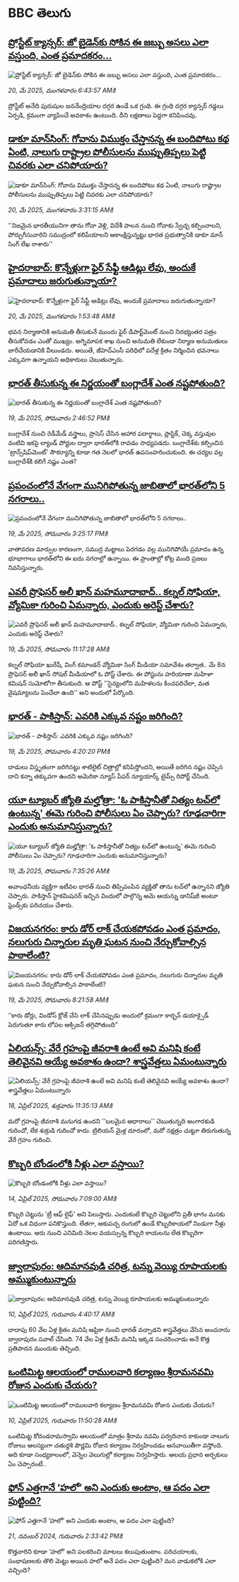 # BBC తెలుగు## [ప్రోస్టేట్‌ క్యాన్సర్: జో బైడెన్‌కు సోకిన ఈ జబ్బు అసలు ఎలా వస్తుంది, ఎంత ప్రమాదకరం...](https://www.bbc.com/telugu/articles/c8d1gdm0931o?at_campaign=githubrss)![ప్రోస్టేట్‌ క్యాన్సర్: జో బైడెన్‌కు సోకిన ఈ జబ్బు అసలు ఎలా వస్తుంది, ఎంత ప్రమాదకరం...](https://ichef.bbci.co.uk/ace/standard/240/cpsprodpb/e071/live/496bf160-351d-11f0-9bef-57995c6ac302.jpg)_20, మే 2025, మంగళవారం 6:43:57 AMకి_ప్రోస్టేట్ అనేది పురుషుల జననేంద్రియాల దగ్గర ఉండే ఒక గ్రంథి. ఈ గ్రంథి దగ్గర క్యాన్సర్ గడ్డలు ఏర్పడి, క్రమంగా వ్యాపించే అవకాశం ఉంటుంది. దీని లక్షణాలు పెద్దగా కనిపించవు.## [డాకూ మాన్‌సింగ్: గోవాను విముక్తం చేస్తానన్న ఈ బందిపోటు కథ ఏంటి, నాలుగు రాష్ట్రాల పోలీసులను ముప్పుతిప్పలు పెట్టి చివరకు ఎలా చనిపోయారు?](https://www.bbc.com/telugu/articles/c201dk3xjl0o?at_campaign=githubrss)![డాకూ మాన్‌సింగ్: గోవాను విముక్తం చేస్తానన్న ఈ బందిపోటు కథ ఏంటి, నాలుగు రాష్ట్రాల పోలీసులను ముప్పుతిప్పలు పెట్టి చివరకు ఎలా చనిపోయారు?](https://ichef.bbci.co.uk/ace/standard/240/cpsprodpb/0bae/live/560dcce0-3531-11f0-8947-7d6241f9fce9.jpg)_20, మే 2025, మంగళవారం 3:31:15 AMకి_''నిజమైన భారతీయునిగా తాను గోవా వెళ్లి, విదేశీ పాలన నుంచి గోవాకు స్వేచ్ఛ కల్పించాలని, పోర్చుగీసువారిని సముద్రంలో కలిపేయాలని ఆకాంక్షిస్తున్నట్టు భారత ప్రభుత్వానికి డాకూ మాన్ సింగ్ లేఖ రాశారు''## [హైదరాబాద్: కొన్నేళ్లుగా ఫైర్ సేఫ్టీ ఆడిట్లు లేవు, అందుకే ప్రమాదాలు జరుగుతున్నాయా?](https://www.bbc.com/telugu/articles/c057nvyg9m3o?at_campaign=githubrss)![హైదరాబాద్: కొన్నేళ్లుగా ఫైర్ సేఫ్టీ ఆడిట్లు లేవు, అందుకే ప్రమాదాలు జరుగుతున్నాయా?](https://ichef.bbci.co.uk/ace/standard/240/cpsprodpb/8459/live/c46e6150-351c-11f0-9bef-57995c6ac302.jpg)_20, మే 2025, మంగళవారం 1:53:48 AMకి_భవన నిర్మాణానికి అనుమతి తీసుకునే ముందు ఫైర్ డిపార్ట్‌మెంట్ నుంచి నిరభ్యంతర పత్రం తీసుకోవడం ఎంతో ముఖ్యం.  అగ్నిమాపక శాఖ నుంచి అనుమతి లేకుండా నిర్మాణ అనుమతులు జారీచేయడానికి వీలుండదు. అయితే, జీహెచ్ఎంసీ పరిధిలో పదేళ్ల క్రితం నిర్మించిన భవనాలు ఎక్కువగా ఉన్నాయని అధికారులు చెబుతున్నారు.## [భారత్ తీసుకున్న ఈ నిర్ణయంతో బంగ్లాదేశ్ ఎంత నష్టపోతుంది?](https://www.bbc.com/telugu/articles/cq697q2zpljo?at_campaign=githubrss)![భారత్ తీసుకున్న ఈ నిర్ణయంతో బంగ్లాదేశ్ ఎంత నష్టపోతుంది?](https://ichef.bbci.co.uk/ace/standard/240/cpsprodpb/6f04/live/5037ce60-34cd-11f0-96c3-cf669419a2b0.png)_19, మే 2025, సోమవారం 2:46:52 PMకి_బంగ్లాదేశ్ నుంచి రెడీమేడ్ వస్త్రాలు, ప్రాసెస్ చేసిన ఆహార పదార్థాలు, ప్లాస్టిక్, చెక్క వస్తువుల వంటివి ఇకపై ల్యాండ్ పోర్టుల ద్వారా భారత్‌లోకి రావడం సాధ్యపడదు. బంగ్లాదేశ్‌కు కల్పించిన 'ట్రాన్స్‌షిప్‌మెంట్' సౌకర్యాన్ని కూడా గత నెలలో భారత్ ఉపసంహరించుకుంది. ఈ చర్యల వల్ల బంగ్లాదేశ్‌కి కలిగే నష్టం ఎంత?## [ప్రపంచంలోనే వేగంగా మునిగిపోతున్న జాబితాలో భారత్‌‌లోని 5 నగరాలు..](https://www.bbc.com/telugu/articles/c0j7z6d05y1o?at_campaign=githubrss)![ప్రపంచంలోనే వేగంగా మునిగిపోతున్న జాబితాలో భారత్‌‌లోని 5 నగరాలు..](https://ichef.bbci.co.uk/ace/standard/240/cpsprodpb/2603/live/3e68df20-34c4-11f0-89a8-7f565660f11b.png)_19, మే 2025, సోమవారం 3:25:17 PMకి_వాతావరణ మార్పుల కారణంగా, సముద్ర మట్టాలు పెరగడం వల్ల మునిగిపోయే ప్రమాదం ఉన్న భూభాగాలు భారత్‌లోని ఈ ఐదు నగరాల్లో ఉన్నాయి. ఈ ప్రాంతాల్లో కోట్ల మంది ప్రజలు నివసిస్తున్నారు.## [ఎవరీ ప్రొఫెసర్ అలీ ఖాన్ మహమూదాబాద్.. కల్నల్ సోఫియా, వ్యోమికా గురించి ఏమన్నారు, ఎందుకు అరెస్ట్ చేశారు?](https://www.bbc.com/telugu/articles/c98p5e9xw47o?at_campaign=githubrss)![ఎవరీ ప్రొఫెసర్ అలీ ఖాన్ మహమూదాబాద్.. కల్నల్ సోఫియా, వ్యోమికా గురించి ఏమన్నారు, ఎందుకు అరెస్ట్ చేశారు?](https://ichef.bbci.co.uk/ace/standard/240/cpsprodpb/207c/live/b13816f0-3470-11f0-a52c-bfe6e86040d7.jpg)_19, మే 2025, సోమవారం 11:17:28 AMకి_కల్నల్ సోఫియా ఖురేషీ, వింగ్ కమాండర్ వ్యోమికా సింగ్ మీడియా సమావేశం తర్వాత.. మే 8న ప్రొఫెసర్ అలీ ఖాన్ సోషల్ మీడియాలో ఓ పోస్ట్ చేశారు. ఈ పోస్టును హరియాణా మహిళా కమిషన్ సుమోటోగా తీసుకుంది. ఆ పోస్ట్ ''సైన్యంలోని మహిళలను కించపరిచేలా, మత వైషమ్యాలను పెంచేలా ఉంది'' అని అందులో పేర్కొంది.## [భారత్ - పాకిస్తాన్: ఎవరికి ఎక్కువ నష్టం జరిగింది?](https://www.bbc.com/telugu/articles/ce3vqpp7n62o?at_campaign=githubrss)![భారత్ - పాకిస్తాన్: ఎవరికి ఎక్కువ నష్టం జరిగింది?](https://ichef.bbci.co.uk/ace/standard/240/cpsprodpb/996c/live/f951b660-34cc-11f0-96c3-cf669419a2b0.jpg)_19, మే 2025, సోమవారం 4:20:20 PMకి_దాడులు విస్తృతంగా జరిగినట్టు శాటిలైట్ చిత్రాల్లో కనిపిస్తోందని, అయితే జరిగిన నష్టం చెప్పిన దాని కన్నా తక్కువగా ఉందని అమెరికా న్యూస్ పేపర్ న్యూయార్క్ టైమ్స్ రిపోర్ట్ చేసింది.## [యూ ట్యూబర్ జ్యోతి మల్హోత్రా: 'ఓ పాకిస్తానీతో నిత్యం టచ్‌లో ఉంటున్న' ఈమె గురించి పోలీసులు ఏం చెప్పారు? గూఢచారిగా ఎందుకు అనుమానిస్తున్నారు?](https://www.bbc.com/telugu/articles/cj3jxr5xxrro?at_campaign=githubrss)![యూ ట్యూబర్ జ్యోతి మల్హోత్రా: 'ఓ పాకిస్తానీతో నిత్యం టచ్‌లో ఉంటున్న' ఈమె గురించి పోలీసులు ఏం చెప్పారు? గూఢచారిగా ఎందుకు అనుమానిస్తున్నారు?](https://ichef.bbci.co.uk/ace/standard/240/cpsprodpb/05da/live/aa2987e0-344d-11f0-b0c3-5b4f562dc0eb.jpg)_19, మే 2025, సోమవారం 7:35:26 AMకి_అవాంఛనీయ వ్యక్తిగా ఇటీవల భారత్ నుంచి తిప్పిపంపిన వ్యక్తితో తాను టచ్‌లో ఉన్నానని జ్యోతి చెప్పారు. పాకిస్తాన్ హైకమిషనర్ ఇచ్చిన విందులో పాల్గొన్న ఆమె ఆయన్ను డానిష్‌జీ అంటూ ఫ్రెండ్స్‌కు పరిచయం చేశారు.## [విజయనగరం: కారు డోర్ లాక్ చేయకపోవడం ఎంత ప్రమాదం, నలుగురు చిన్నారుల మృతి ఘటన నుంచి నేర్చుకోవాల్సిన పాఠాలేంటి?](https://www.bbc.com/telugu/articles/cd7gv2749nno?at_campaign=githubrss)![విజయనగరం: కారు డోర్ లాక్ చేయకపోవడం ఎంత ప్రమాదం, నలుగురు చిన్నారుల మృతి ఘటన నుంచి నేర్చుకోవాల్సిన పాఠాలేంటి?](https://ichef.bbci.co.uk/ace/standard/240/cpsprodpb/4073/live/561e2f90-348c-11f0-96c3-cf669419a2b0.jpg)_19, మే 2025, సోమవారం 8:21:58 AMకి_‘‘కారు డోర్లు, విండోస్ క్లోజ్ చేసి లాక్ చేసినప్పుడు అందులో క్రమంగా కార్బన్ డయాక్సైడ్ పెరుగుతూ కారు లోపల ఆక్సిజన్ తగ్గిపోతుంది"## [ఏలియన్స్: వేరే గ్రహంపై జీవరాశి ఉంటే అవి మనిషి కంటే తెలివైనవి అయ్యే అవకాశం ఉందా? శాస్త్రవేత్తలు ఏమంటున్నారు](https://www.bbc.com/telugu/articles/cn7xelz1r85o?at_campaign=githubrss)![ఏలియన్స్: వేరే గ్రహంపై జీవరాశి ఉంటే అవి మనిషి కంటే తెలివైనవి అయ్యే అవకాశం ఉందా? శాస్త్రవేత్తలు ఏమంటున్నారు](https://ichef.bbci.co.uk/ace/standard/240/cpsprodpb/b07b/live/a29a56f0-1b9b-11f0-a455-cf1d5f751d2f.png)_18, ఏప్రిల్ 2025, శుక్రవారం 11:35:13 AMకి_మరో గ్రహంపై జీవరాశి మనుగడ ఉందని ''బలమైన ఆధారాలు'' చెబుతున్నది అంగారకుడి గురించో, లేక శుక్రుడి గురించో కాదు. ట్రిలియన్ మైళ్ల దూరంలో, మరో నక్షత్రం చుట్టూ తిరుగుతున్న వేరే గ్రహం గురించి.## [కొబ్బరి బోండంలోకి నీళ్లు ఎలా వస్తాయి?](https://www.bbc.com/telugu/articles/czjn4mzxxy8o?at_campaign=githubrss)![కొబ్బరి బోండంలోకి నీళ్లు ఎలా వస్తాయి?](https://ichef.bbci.co.uk/ace/standard/240/cpsprodpb/46c5/live/684a55e0-18fd-11f0-8b11-7756b7b808cc.jpg)_14, ఏప్రిల్ 2025, సోమవారం 7:09:00 AMకి_కొబ్బరి చెట్టును 'ట్రీ ఆఫ్ లైఫ్' అని పిలుస్తారు. ఎందుకంటే కొబ్బరి చెట్టులోని ప్రతీ భాగం మనకు ఏదో ఒక విధంగా పనికొస్తుంది. లేతగా, ఆకుపచ్చ రంగులో ఉండే కొబ్బరికాయలో నిండుగా నీళ్లు ఉంటాయి. ఆరు నుంచి ఎనిమిది నెలల వయస్సున్న కొబ్బరి కాయలను లేత కొబ్బరిగా పరిగణిస్తారు.## [జ్వాలాపురం: ఆదిమానవుడి చరిత్ర, టన్ను వెయ్యి రూపాయలకు అమ్ముకుంటున్నారు ](https://www.bbc.com/telugu/articles/creqqnwdd5qo?at_campaign=githubrss)![జ్వాలాపురం: ఆదిమానవుడి చరిత్ర, టన్ను వెయ్యి రూపాయలకు అమ్ముకుంటున్నారు ](https://ichef.bbci.co.uk/ace/standard/240/cpsprodpb/765e/live/b472e2d0-15b4-11f0-842b-a7355694993d.jpg)_10, ఏప్రిల్ 2025, గురువారం 4:40:17 AMకి_దాదాపు 60 వేల ఏళ్ల క్రితం మనిషి ఆఫ్రికా నుంచి భారత్ వచ్చాడని శాస్త్రవేత్తలు వేసిన అంచనాను జ్వాలాపురం సవాల్ చేసింది. 74 వేల ఏళ్ల క్రితమే మనిషి ఇక్కడ సంచరించాడు అనే కొత్త ప్రతిపాదన ముందుకు తెచ్చింది.## [ఒంటిమిట్ట ఆలయంలో రాములవారి కల్యాణం శ్రీరామనవమి రోజున ఎందుకు చేయరు?](https://www.bbc.com/telugu/articles/ce822j5e465o?at_campaign=githubrss)![ఒంటిమిట్ట ఆలయంలో రాములవారి కల్యాణం శ్రీరామనవమి రోజున ఎందుకు చేయరు?](https://ichef.bbci.co.uk/ace/standard/240/cpsprodpb/fed5/live/25534d40-1601-11f0-b58a-6113af226972.jpg)_10, ఏప్రిల్ 2025, గురువారం 11:50:28 AMకి_ఒంటిమిట్ట కోదండరామస్వామి ఆలయంలో మాత్రం శ్రీరామ నవమి పర్వదినాన కాకుండా నాలుగు రోజులు ఆలస్యంగా చతుర్దశి పౌర్ణమి రోజున కల్యాణం నిర్వహించడం ఆనవాయితీగా వస్తోంది. అది కూడా సంధ్యకాలంలో, వెన్నెల వెలుగుల్లో కల్యాణం నిర్వహిస్తారు. ఆలయ ప్రధాన అర్చకులు ఏం చెప్పారంటే..## [ఫోన్ ఎత్తగానే ‘హలో’ అని ఎందుకు అంటాం, ఆ పదం ఎలా పుట్టింది?](https://www.bbc.com/telugu/articles/cgj7x7gdjq4o?at_campaign=githubrss)![ఫోన్ ఎత్తగానే ‘హలో’ అని ఎందుకు అంటాం, ఆ పదం ఎలా పుట్టింది?](https://ichef.bbci.co.uk/ace/standard/240/cpsprodpb/0618/live/7a20ebb0-a807-11ef-b21e-5359bd56d02f.jpg)_21, నవంబర్ 2024, గురువారం 2:33:42 PMకి_కొత్తవారిని కూడా ‘హలో’ అని పలకరించి మాటలు కలుపుతుంటాం.  పరిచయాలకు, సంభాషణలకు తొలి మెట్టు అయిన హలో అనే పదం ఎలా పుట్టింది? మన వాడుకలోకి ఎలా వచ్చింది?
